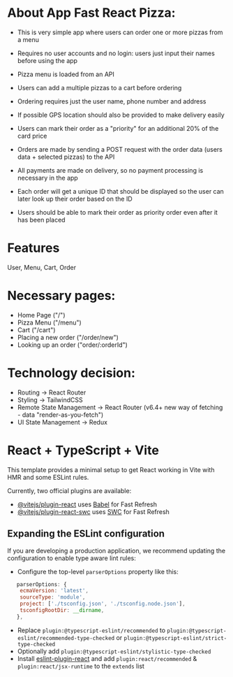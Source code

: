 # About App Fast React Pizza:

- This is very simple app where users can order one or more pizzas from a menu

- Requires no user accounts and no login: users just input their names before using the app

- Pizza menu is loaded from an API

- Users can add a multiple pizzas to a cart before ordering

- Ordering requires just the user name, phone number and address

- If possible GPS location should also be provided to make delivery easily

- Users can mark their order as a "priority" for an additional 20% of the card price

- Orders are made by sending a POST request with the order data (users data + selected pizzas) to the API

- All payments are made on delivery, so no payment processing is necessary in the app

- Each order will get a unique ID that should be displayed so the user can later look up their order based on the ID

- Users should be able to mark their order as priority order even after it has been placed

# Features

User, Menu, Cart, Order

# Necessary pages:

- Home Page ("/")
- Pizza Menu ("/menu")
- Cart ("/cart")
- Placing a new order ("/order/new")
- Looking up an order ("order/:orderId")

# Technology decision:

- Routing -> React Router
- Styling -> TailwindCSS
- Remote State Management -> React Router (v6.4+ new way of fetching - data "render-as-you-fetch")
- UI State Management -> Redux

# React + TypeScript + Vite

This template provides a minimal setup to get React working in Vite with HMR and some ESLint rules.

Currently, two official plugins are available:

- [@vitejs/plugin-react](https://github.com/vitejs/vite-plugin-react/blob/main/packages/plugin-react/README.md) uses [Babel](https://babeljs.io/) for Fast Refresh
- [@vitejs/plugin-react-swc](https://github.com/vitejs/vite-plugin-react-swc) uses [SWC](https://swc.rs/) for Fast Refresh

## Expanding the ESLint configuration

If you are developing a production application, we recommend updating the configuration to enable type aware lint rules:

- Configure the top-level `parserOptions` property like this:

```js
   parserOptions: {
    ecmaVersion: 'latest',
    sourceType: 'module',
    project: ['./tsconfig.json', './tsconfig.node.json'],
    tsconfigRootDir: __dirname,
   },
```

- Replace `plugin:@typescript-eslint/recommended` to `plugin:@typescript-eslint/recommended-type-checked` or `plugin:@typescript-eslint/strict-type-checked`
- Optionally add `plugin:@typescript-eslint/stylistic-type-checked`
- Install [eslint-plugin-react](https://github.com/jsx-eslint/eslint-plugin-react) and add `plugin:react/recommended` & `plugin:react/jsx-runtime` to the `extends` list
